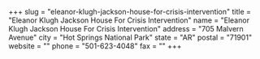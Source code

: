 +++
slug = "eleanor-klugh-jackson-house-for-crisis-intervention"
title = "Eleanor Klugh Jackson House For Crisis Intervention"
name = "Eleanor Klugh Jackson House For Crisis Intervention"
address = "705 Malvern Avenue"
city = "Hot Springs National Park"
state = "AR"
postal = "71901"
website = ""
phone = "501-623-4048"
fax = ""
+++
